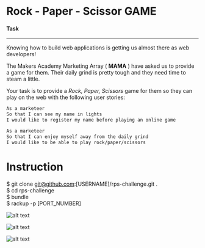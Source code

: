 # Rock - Paper - Scissor GAME

#### Task
----

Knowing how to build web applications is getting us almost there as web developers!

The Makers Academy Marketing Array ( **MAMA** ) have asked us to provide a game for them. Their daily grind is pretty tough and they need time to steam a little.

Your task is to provide a _Rock, Paper, Scissors_ game for them so they can play on the web with the following user stories:

```sh
As a marketeer
So that I can see my name in lights
I would like to register my name before playing an online game

As a marketeer
So that I can enjoy myself away from the daily grind
I would like to be able to play rock/paper/scissors
```

# Instruction

$ git clone git@github.com:[USERNAME]/rps-challenge.git . <br>
$ cd rps-challenge <br>
$ bundle <br>
$ rackup -p [PORT_NUMBER] <br>

![alt text](https://i.imgur.com/qg7kvt6.png)

![alt text](https://i.imgur.com/C3qq1eU.png)

![alt text](https://i.imgur.com/s3lJp33.png)


